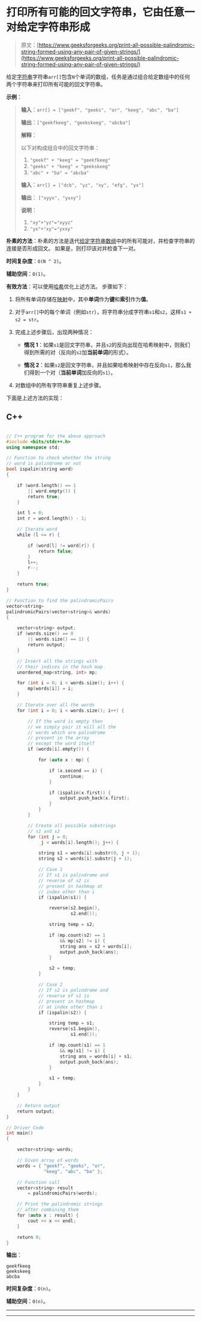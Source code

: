 # 打印所有可能的回文字符串，它由任意一对给定字符串形成

> 原文：[https://www.geeksforgeeks.org/print-all-possible-palindromic-string-formed-using-any-pair-of-given-strings/](https://www.geeksforgeeks.org/print-all-possible-palindromic-string-formed-using-any-pair-of-given-strings/)

给定[字符串](https://www.geeksforgeeks.org/introduction-to-arrays/)字符串`arr[]`包含`N`个单词的数组，任务是通过组合给定数组中的任何两个字符串来打印所有可能的回文字符串。

**示例**：

> **输入**：`arr[] = ["geekf", "geeks", "or", "keeg", "abc", "ba"]`
>
> **输出**：`["geekfkeeg", "geekskeeg", "abcba"]`
>
> **解释**：
>
> 以下对构成组合中的回文字符串：
>
> 1.  `"geekf" + "keeg" = "geekfkeeg"`
> 2.  `"geeks" + "keeg" = "geekskeeg"`
> 3.  `"abc" + "ba" = "abcba"`
> 
> **输入**：`arr[] = ["dcb", "yz", "xy", "efg", "yx"]`
>
> **输出**： `["xyyx", "yxxy"]`
>
> **说明**：
>
> 1.  `"xy"+"yz"="xyyz"`
> 2.  `"yx"+"xy"="yxxy"`

**朴素的方法**：朴素的方法是迭代[给定字符串数组](https://www.geeksforgeeks.org/find-all-pairs-possible-from-the-given-array/)中的所有可能对，并检查字符串的连接是否形成回文。 如果是，则打印该对并检查下一对。

**时间复杂度**：`O(N ^ 2)`。

**辅助空间**：`O(1)`。

**有效方法**：可以使用[哈希](http://www.geeksforgeeks.org/hashing-data-structure/)优化上述方法。 步骤如下：

1.  将所有单词存储在[映射](http://www.geeksforgeeks.org/map-associative-containers-the-c-standard-template-library-stl/)中，其中**单词**作为**键**和**索引**作为**值**。

2.  对于`arr[]`中的每个单词（例如`str`），将字符串分成字符串`s1`和`s2`，这样`s1 + s2 = str`。

3.  完成上述步骤后，出现两种情况：

    *   **情况 1**：如果`s1`是回文字符串，并且`s2`的反向出现在哈希映射中，则我们得到所需的对（反向的`s2`加**当前单词**的形式）。

    *   **情况 2**：如果`s2`是回文字符串，并且如果哈希映射中存在反向`s1`，那么我们得到一个对（**当前单词**加反向的`s1`）。

4.  对数组中的所有字符串重复上述步骤。

下面是上述方法的实现：

## C++

```cpp

// C++ program for the above approach 
#include <bits/stdc++.h> 
using namespace std; 

// Function to check whether the string 
// word is palindrome or not 
bool ispalin(string word) 
{ 

    if (word.length() == 1 
        || word.empty()) { 
        return true; 
    } 

    int l = 0; 
    int r = word.length() - 1; 

    // Iterate word 
    while (l <= r) { 

        if (word[l] != word[r]) { 
            return false; 
        } 
        l++; 
        r--; 
    } 

    return true; 
} 

// Function to find the palindromicPairs 
vector<string> 
palindromicPairs(vector<string>& words) 
{ 

    vector<string> output; 
    if (words.size() == 0 
        || words.size() == 1) { 
        return output; 
    } 

    // Insert all the strings with 
    // their indices in the hash map 
    unordered_map<string, int> mp; 

    for (int i = 0; i < words.size(); i++) { 
        mp[words[i]] = i; 
    } 

    // Iterate over all the words 
    for (int i = 0; i < words.size(); i++) { 

        // If the word is empty then 
        // we simply pair it will all the 
        // words which are palindrome 
        // present in the array 
        // except the word itself 
        if (words[i].empty()) { 

            for (auto x : mp) { 

                if (x.second == i) { 
                    continue; 
                } 

                if (ispalin(x.first)) { 
                    output.push_back(x.first); 
                } 
            } 
        } 

        // Create all possible substrings 
        // s1 and s2 
        for (int j = 0; 
             j < words[i].length(); j++) { 

            string s1 = words[i].substr(0, j + 1); 
            string s2 = words[i].substr(j + 1); 

            // Case 1 
            // If s1 is palindrome and 
            // reverse of s2 is 
            // present in hashmap at 
            // index other than i 
            if (ispalin(s1)) { 

                reverse(s2.begin(), 
                        s2.end()); 

                string temp = s2; 

                if (mp.count(s2) == 1 
                    && mp[s2] != i) { 
                    string ans = s2 + words[i]; 
                    output.push_back(ans); 
                } 

                s2 = temp; 
            } 

            // Case 2 
            // If s2 is palindrome and 
            // reverse of s1 is 
            // present in hashmap 
            // at index other than i 
            if (ispalin(s2)) { 

                string temp = s1; 
                reverse(s1.begin(), 
                        s1.end()); 

                if (mp.count(s1) == 1 
                    && mp[s1] != i) { 
                    string ans = words[i] + s1; 
                    output.push_back(ans); 
                } 

                s1 = temp; 
            } 
        } 
    } 

    // Return output 
    return output; 
} 

// Driver Code 
int main() 
{ 

    vector<string> words; 

    // Given array of words 
    words = { "geekf", "geeks", "or", 
              "keeg", "abc", "ba" }; 

    // Function call 
    vector<string> result 
        = palindromicPairs(words); 

    // Print the palindromic strings 
    // after combining them 
    for (auto x : result) { 
        cout << x << endl; 
    } 

    return 0; 
}

```

**输出**：

```
geekfkeeg
geekskeeg
abcba

```

**时间复杂度**：`O(n)`。

**辅助空间**：`O(n)`。



* * *

* * *



